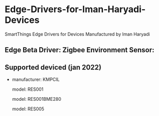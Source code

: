 # Edge-Drivers-for-Iman-Haryadi-Devices
SmartThings Edge Drivers for Devices Manufactured by Iman Haryadi

## Edge Beta Driver: Zigbee Environment Sensor:

  ## Supported deviced (jan 2022)

  - manufacturer: KMPCIL

    model: RES001

    model: RES001BME280

    model: RES005
    
